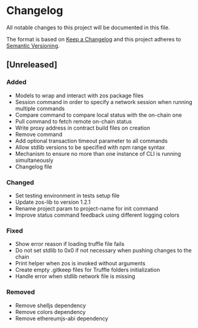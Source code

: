 # Changelog
All notable changes to this project will be documented in this file.

The format is based on [Keep a Changelog](http://keepachangelog.com/en/1.0.0/)
and this project adheres to [Semantic Versioning](http://semver.org/spec/v2.0.0.html).

## [Unreleased]

### Added
- Models to wrap and interact with zos package files 
- Session command in order to specify a network session when running multiple commands
- Compare command to compare local status with the on-chain one
- Pull command to fetch remote on-chain status
- Write proxy address in contract build files on creation
- Remove command
- Add optional transaction timeout parameter to all commands
- Allow stdlib versions to be specified with npm range syntax
- Mechanism to ensure no more than one instance of CLI is running simultaneously
- Changelog file

### Changed
- Set testing environment in tests setup file
- Update zos-lib to version 1.2.1
- Rename project param to project-name for init command
- Improve status command feedback using different logging colors

### Fixed
- Show error reason if loading truffle file fails
- Do not set stdlib to 0x0 if not necessary when pushing changes to the chain
- Print helper when zos is invoked without arguments
- Create empty .gitkeep files for Truffle folders initialization
- Handle error when stdlib network file is missing

### Removed
- Remove shelljs dependency
- Remove colors dependency
- Remove ethereumjs-abi dependency

